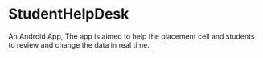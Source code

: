 # StudentHelpDesk
An Android App, The app is aimed to help the placement cell and students to review and change the data in real time.

